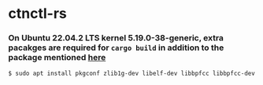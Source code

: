 # ctnctl-rs

### On Ubuntu 22.04.2 LTS kernel 5.19.0-38-generic, extra pacakges are required for `cargo build` in addition to the package mentioned [here](https://github.com/ZhengjunHUO/ctnctl#developed-and-tested-under)
```sh
$ sudo apt install pkgconf zlib1g-dev libelf-dev libbpfcc libbpfcc-dev systemtap-sdt-dev
```
